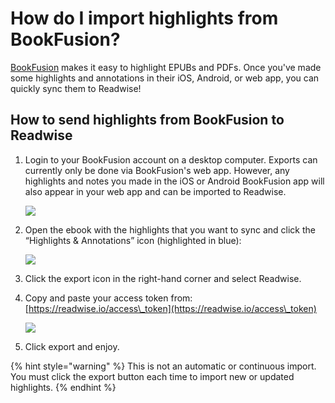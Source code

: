 # How do I import highlights from BookFusion?

[BookFusion](https://www.bookfusion.com/) makes it easy to highlight EPUBs and PDFs. Once you've made some highlights and annotations in their iOS, Android, or web app, you can quickly sync them to Readwise!

## How to send highlights from BookFusion to Readwise

1.  Login to your BookFusion account on a desktop computer. Exports can currently only be done via BookFusion's web app. However, any highlights and notes you made in the iOS or Android BookFusion app will also appear in your web app and can be imported to Readwise.&#x20;

    ![](https://d33v4339jhl8k0.cloudfront.net/docs/assets/5eb8cc86042863474d1a75fd/images/638949c00f8ed55edfac40c3/file-GTzsYxSlF8.png)
2.  Open the ebook with the highlights that you want to sync and click the “Highlights & Annotations” icon (highlighted in blue):

    ![](https://d33v4339jhl8k0.cloudfront.net/docs/assets/5eb8cc86042863474d1a75fd/images/63894a020f8ed55edfac40c4/file-FLkocpTkkA.png)
3. Click the export icon in the right-hand corner and select Readwise.
4.  Copy and paste your access token from: [https://readwise.io/access\_token](https://readwise.io/access\_token)

    ![](https://d33v4339jhl8k0.cloudfront.net/docs/assets/5eb8cc86042863474d1a75fd/images/63894a8c5ccf77301bc55892/file-7eEcIj0R5o.png)
5. Click export and enjoy.&#x20;

{% hint style="warning" %}
This is not an automatic or continuous import. You must click the export button each time to import new or updated highlights.&#x20;
{% endhint %}
